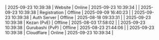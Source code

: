 | 2025-09-23 10:39:38 | Website | Online | 2025-09-23 10:39:34 |
| 2025-09-23 10:39:38 | Registration | Offline | 2025-09-09 16:40:23 |
| 2025-09-23 10:39:38 | Auth Server | Offline | 2025-08-18 09:33:31 |
| 2025-09-23 10:39:38 | Kezan (PvE) | Offline | 2025-08-03 17:58:02 |
| 2025-09-23 10:39:38 | Gurubashi (PvP) | Offline | 2025-08-23 21:44:06 |
| 2025-09-23 10:39:38 | Cloudflare | Online | 2025-09-23 10:39:34 |
